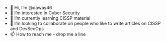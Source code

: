 - 👋 Hi, I’m @daway46
- 👀 I’m interested in Cyber Security
- 🌱 I’m currently learning CISSP material
- 💞️ I’m looking to collaborate on people who like to write articles on CISSP and DevSecOps
- 📫 How to reach me - drop me a line

<!---
daway46/daway46 is a ✨ special ✨ repository because its `README.md` (this file) appears on your GitHub profile.
You can click the Preview link to take a look at your changes.
--->
